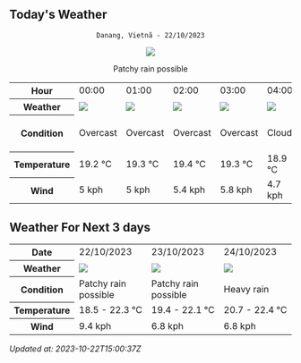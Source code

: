 ## Today's Weather
<div align="center">


`Danang, Vietnã - 22/10/2023`

<img src="https://cdn.weatherapi.com/weather/64x64/day/176.png"/>

Patchy rain possible

</div>


<table>
    <tr>
        <th>Hour</th>
        <td>00:00</td><td>01:00</td><td>02:00</td><td>03:00</td><td>04:00</td><td>05:00</td><td>06:00</td><td>07:00</td><td>08:00</td><td>09:00</td><td>10:00</td><td>11:00</td><td>12:00</td><td>13:00</td><td>14:00</td><td>15:00</td><td>16:00</td><td>17:00</td><td>18:00</td><td>19:00</td><td>20:00</td><td>21:00</td><td>22:00</td><td>23:00</td>
    </tr>
    <tr>
        <th>Weather</th>
        <td><img src="https://cdn.weatherapi.com/weather/64x64/night/122.png"></img></td><td><img src="https://cdn.weatherapi.com/weather/64x64/night/122.png"></img></td><td><img src="https://cdn.weatherapi.com/weather/64x64/night/122.png"></img></td><td><img src="https://cdn.weatherapi.com/weather/64x64/night/122.png"></img></td><td><img src="https://cdn.weatherapi.com/weather/64x64/night/119.png"></img></td><td><img src="https://cdn.weatherapi.com/weather/64x64/night/119.png"></img></td><td><img src="https://cdn.weatherapi.com/weather/64x64/day/119.png"></img></td><td><img src="https://cdn.weatherapi.com/weather/64x64/day/119.png"></img></td><td><img src="https://cdn.weatherapi.com/weather/64x64/day/122.png"></img></td><td><img src="https://cdn.weatherapi.com/weather/64x64/day/122.png"></img></td><td><img src="https://cdn.weatherapi.com/weather/64x64/day/122.png"></img></td><td><img src="https://cdn.weatherapi.com/weather/64x64/day/122.png"></img></td><td><img src="https://cdn.weatherapi.com/weather/64x64/day/122.png"></img></td><td><img src="https://cdn.weatherapi.com/weather/64x64/day/122.png"></img></td><td><img src="https://cdn.weatherapi.com/weather/64x64/day/122.png"></img></td><td><img src="https://cdn.weatherapi.com/weather/64x64/day/122.png"></img></td><td><img src="https://cdn.weatherapi.com/weather/64x64/day/122.png"></img></td><td><img src="https://cdn.weatherapi.com/weather/64x64/day/122.png"></img></td><td><img src="https://cdn.weatherapi.com/weather/64x64/night/122.png"></img></td><td><img src="https://cdn.weatherapi.com/weather/64x64/night/122.png"></img></td><td><img src="https://cdn.weatherapi.com/weather/64x64/night/176.png"></img></td><td><img src="https://cdn.weatherapi.com/weather/64x64/night/176.png"></img></td><td><img src="https://cdn.weatherapi.com/weather/64x64/night/176.png"></img></td><td><img src="https://cdn.weatherapi.com/weather/64x64/night/143.png"></img></td>
    </tr>
    <tr>
        <th>Condition</th>
        <td width="200px">Overcast</td><td width="200px">Overcast</td><td width="200px">Overcast</td><td width="200px">Overcast</td><td width="200px">Cloudy</td><td width="200px">Cloudy</td><td width="200px">Cloudy</td><td width="200px">Cloudy</td><td width="200px">Overcast</td><td width="200px">Overcast</td><td width="200px">Overcast</td><td width="200px">Overcast</td><td width="200px">Overcast</td><td width="200px">Overcast</td><td width="200px">Overcast</td><td width="200px">Overcast</td><td width="200px">Overcast</td><td width="200px">Overcast</td><td width="200px">Overcast</td><td width="200px">Overcast</td><td width="200px">Patchy rain possible</td><td width="200px">Patchy rain possible</td><td width="200px">Patchy rain possible</td><td width="200px">Mist</td>
    </tr>
    <tr>
        <th>Temperature</th>
        <td>19.2 °C</td><td>19.3 °C</td><td>19.4 °C</td><td>19.3 °C</td><td>18.9 °C</td><td>18.7 °C</td><td>18.5 °C</td><td>19.9 °C</td><td>21.3 °C</td><td>22 °C</td><td>21.5 °C</td><td>21.8 °C</td><td>22.3 °C</td><td>21.4 °C</td><td>20.2 °C</td><td>20.3 °C</td><td>20 °C</td><td>19.2 °C</td><td>18.9 °C</td><td>19.8 °C</td><td>19.9 °C</td><td>19.8 °C</td><td>19.7 °C</td><td>19.5 °C</td>
    </tr>
    <tr>
        <th>Wind</th>
        <td>5 kph</td><td>5 kph</td><td>5.4 kph</td><td>5.8 kph</td><td>4.7 kph</td><td>4.7 kph</td><td>4.3 kph</td><td>4.7 kph</td><td>6.8 kph</td><td>7.6 kph</td><td>7.9 kph</td><td>8.3 kph</td><td>9.4 kph</td><td>7.9 kph</td><td>7.2 kph</td><td>7.6 kph</td><td>6.8 kph</td><td>5.8 kph</td><td>5 kph</td><td>4.7 kph</td><td>4.7 kph</td><td>4.7 kph</td><td>5 kph</td><td>5 kph</td>
    </tr>
</table>


## Weather For Next 3 days


<table>
    <tr>
        <th>Date</th>
        <td>22/10/2023</td><td>23/10/2023</td><td>24/10/2023</td>
    </tr>
    <tr>
        <th>Weather</th>
        <td><img src="https://cdn.weatherapi.com/weather/64x64/day/176.png"/></td><td><img src="https://cdn.weatherapi.com/weather/64x64/day/176.png"/></td><td><img src="https://cdn.weatherapi.com/weather/64x64/day/308.png"/></td>
    </tr>
    <tr>
        <th>Condition</th>
        <td width="200px">Patchy rain possible</td><td width="200px">Patchy rain possible</td><td width="200px">Heavy rain</td>
    </tr>
    <tr>
        <th>Temperature</th>
        <td>18.5 -  22.3 °C</td><td>19.4 -  22.1 °C</td><td>20.7 -  22.4 °C</td>
    </tr>
    <tr>
        <th>Wind</th>
        <td>9.4 kph</td><td>6.8 kph</td><td>6.8 kph</td>
    </tr>
</table>


*Updated at: 2023-10-22T15:00:37Z*